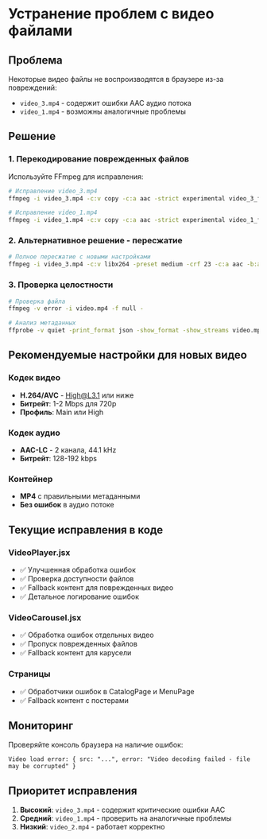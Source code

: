 # Устранение проблем с видео файлами

## Проблема
Некоторые видео файлы не воспроизводятся в браузере из-за повреждений:
- `video_3.mp4` - содержит ошибки AAC аудио потока
- `video_1.mp4` - возможны аналогичные проблемы

## Решение

### 1. Перекодирование поврежденных файлов
Используйте FFmpeg для исправления:

```bash
# Исправление video_3.mp4
ffmpeg -i video_3.mp4 -c:v copy -c:a aac -strict experimental video_3_fixed.mp4

# Исправление video_1.mp4  
ffmpeg -i video_1.mp4 -c:v copy -c:a aac -strict experimental video_1_fixed.mp4
```

### 2. Альтернативное решение - пересжатие
```bash
# Полное пересжатие с новыми настройками
ffmpeg -i video_3.mp4 -c:v libx264 -preset medium -crf 23 -c:a aac -b:a 128k video_3_new.mp4
```

### 3. Проверка целостности
```bash
# Проверка файла
ffmpeg -v error -i video.mp4 -f null -

# Анализ метаданных
ffprobe -v quiet -print_format json -show_format -show_streams video.mp4
```

## Рекомендуемые настройки для новых видео

### Кодек видео
- **H.264/AVC** - High@L3.1 или ниже
- **Битрейт**: 1-2 Mbps для 720p
- **Профиль**: Main или High

### Кодек аудио  
- **AAC-LC** - 2 канала, 44.1 kHz
- **Битрейт**: 128-192 kbps

### Контейнер
- **MP4** с правильными метаданными
- **Без ошибок** в аудио потоке

## Текущие исправления в коде

### VideoPlayer.jsx
- ✅ Улучшенная обработка ошибок
- ✅ Проверка доступности файлов
- ✅ Fallback контент для поврежденных видео
- ✅ Детальное логирование ошибок

### VideoCarousel.jsx  
- ✅ Обработка ошибок отдельных видео
- ✅ Пропуск поврежденных файлов
- ✅ Fallback контент для карусели

### Страницы
- ✅ Обработчики ошибок в CatalogPage и MenuPage
- ✅ Fallback контент с постерами

## Мониторинг
Проверяйте консоль браузера на наличие ошибок:
```
Video load error: { src: "...", error: "Video decoding failed - file may be corrupted" }
```

## Приоритет исправления
1. **Высокий**: `video_3.mp4` - содержит критические ошибки AAC
2. **Средний**: `video_1.mp4` - проверить на аналогичные проблемы  
3. **Низкий**: `video_2.mp4` - работает корректно
